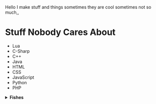 Hello I make stuff and things sometimes they are cool sometimes not so much,,

# Stuff Nobody Cares About

- Lua
- C-Sharp
- C++
- Java
- HTML
- CSS
- JavaScript
- Python
- PHP

<details>
<summary><b>Fishes</b></summary>
```
⠀⠀⠀⠀⠀⠀⠀⠀⠀⠀⠀⠀⠀⠀⠀⠀⠀⠀⠀⠀⠀⢀⣤⠶⠶⣄
⠀⠀⠀⠀⠀⠀⠀⠀⠀⠀⠀⠀⠀⠀⠀⠀⠀⠀⠀⠀⢀⣸⠁⠀⠀⠸⣆
⠀⠀⠀⠀⠀⠀⠀⠀⠀⠀⠀⠀⠀⠀⠀⠀⠀⢀⣠⡴⠾⠷⠀⠀⠀⠀⠛⠳⠶⠶⣄⡀
⠀⠀⠀⠀⠀⠀⠀⠀⠀⠀⠀⠀⠀⠀⢀⡤⠞⠋⠀⠀⠀⠀⠀⠀⠀⠀⠀⠀⠀⠀⠀⠉⠷⣄⡀
⠀⠀⠀⠀⠀⠀⠀⠀⠀⣀⣀⣀⡴⠞⠁⠀⠀⠀⠀⠀⠀⠀⠀⠀⠀⠀⠀⠀⠀⠀⠀⠀⠀⠈⠛⣶⡶⠛⠛⠛⠓⠦⣀
⠀⠀⠀⠀⠀⢀⣠⠶⠋⠉⠀⠀⠙⢦⡀⠀⠀⠀⠀⠀⠀⠀⠀⠀⠀⠀⠀⠀⠀⠀⠀⠀⠀⢀⠾⠁⠀⠀⠀⠀⠀⢀⣼⢿⡄
⠀⠀⠀⠀⢠⣾⣁⣀⠀⠀⠀⠀⠀⠀⠙⢆⠀⠀⠀⠀⠀⠀⠀⠀⠀⠀⠀⠀⠀⠀⠀⠀⢀⡿⠀⠀⠀⠀⠀⠀⢠⣿⣿⣿⣷⡆
⠀⠀⠀⣰⣿⣿⣿⣿⡆⠀⠀⠀⠀⠀⠀⠈⣆⠀⠀⠀⠀⠀⠀⠀⠀⠀⠀⠀⠀⠀⠀⠀⢸⡇⠀⠀⠀⠀⠀⠀⠀⠙⠻⠛⢸⢹
⠀⠀⠀⢿⠙⢿⣿⠟⠀⠀⠀⠀⠀⠀⠀⠀⣿⠀⠀⠀⠀⠀⠀⠀⠀⠀⠀⠀⠀⠀⠀⠀⠘⣧⠀⠀⠀⠀⠀⠀⠀⠀⠀⢀⣸⡬
⠀⠀⠀⢸⣆⠈⠀⠀⠀⠀⠀⠀⠀⠀⠀⢠⠏⠀⠀⠀⠀⠀⢠⠀⠀⠀⢠⡀⠀⠀⠀⠀⠀⠘⢧⡀⠀⠀⠀⠀⠀⠀⢀⣴⠟⠁
⠀⠀⠀⠀⠿⣦⡀⠀⠀⠀⠀⠀⠀⢀⡴⠋⠀⠀⠀⠀⠀⠰⣿⡀⠀⠀⣿⣷⠀⠀⠀⠀⠀⠀⠀⠙⠳⠦⡤⠦⠴⠶⣿⣥⣤⣤⣤⡀
⠀⣠⣤⣤⣬⣿⠛⠳⠶⢤⣤⡴⠞⠉⠀⠀⠀⠀⠀⠀⠀⠀⢿⣧⡀⢀⣼⡿⠀⠀⠀⠀⠀⠀⠀⠀⠀⢀⠀⠀⠀⠀⠀⠀⠀⠀⠈⣷
⢸⡏⠀⠀⠀⢀⠀⠀⠀⠀⠀⠀⠀⢀⠀⠀⠀⠀⠀⠀⠀⠀⠈⠻⠿⠿⠛⠁⠀⠀⠀⠀⠀⠀⠀⠀⠀⠀⠀⡄⠀⠳⠄⠀⠀⠀⠀⣿
⠸⡇⠀⠀⠀⠀⡆⠀⠀⠀⠀⠀⠀⠈⠀⠀⠀⠀⠀⠀⠀⠀⠀⠀⠀⠀⠀⠀⠀⠀⠀⠀⠀⠀⠀⠀⠀⠀⠀⠀⠀⣾⡁⠀⠀⠀⣸⠃
⠀⢳⡄⠀⠀⠀⣿⠀⠀⠀⠀⠀⠀⠀⠀⠀⠀⠀⠀⠀⠀⠀⠀⠀⠀⠀⠀⠀⠀⠀⠀⠀⠀⠀⠀⠀⠀⠀⠀⠀⣰⠏⠉⠳⠶⠞⠁
⠀⠀⠛⢦⣤⡴⠻⡄⠀⠀⠀⠀⠀⠀⠀⠀⠀⠀⠀⠀⠀⠀⠀⠀⠀⠀⠀⠀⠀⠀⠀⠀⠀⠀⠀⠀⠀⠀⠀⣰⠟
⠀⠀⠀⠀⠀⠀⠀⠙⣆⠀⠀⠀⠀⠀⠀⠀⠀⠀⠀⠀⠀⠀⠀⠀⠀⠀⠀⠀⠀⠀⠀⠀⠀⠀⠀⠀⠀⢠⡴⠁
⠀⠀⠀⠀⠀⠀⠀⠀⠈⠳⣄⠀⠀⠀⠀⠀⠀⠀⠀⠀⠀⠀⠀⠀⠀⠀⠀⠀⠀⠀⠀⠀⠀⠀⠀⣀⡴⠋
⠀⠀⠀⠀⠀⠀⠀⠀⠀⠀⠈⠑⢢⣄⡀⠀⠀⠀⠀⠀⠀⠀⠀⠀⠀⠀⠀⠀⠀⠀⠀⢀⣠⡴⠊⠁
⠀⠀⠀⠀⠀⠀⠀⠀⠀⠀⠀⠀⠀⠀⠉⠛⠶⠦⡤⣤⠤⠤⠤⠤⠤⠤⠤⣤⠴⠶⠚⠋
```

I lied there's only 1
</details>
